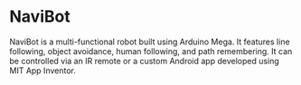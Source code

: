 # NaviBot
NaviBot is a multi-functional robot built using Arduino Mega. It features line following, object avoidance, human following, and path remembering. It can be controlled via an IR remote or a custom Android app developed using MIT App Inventor.
